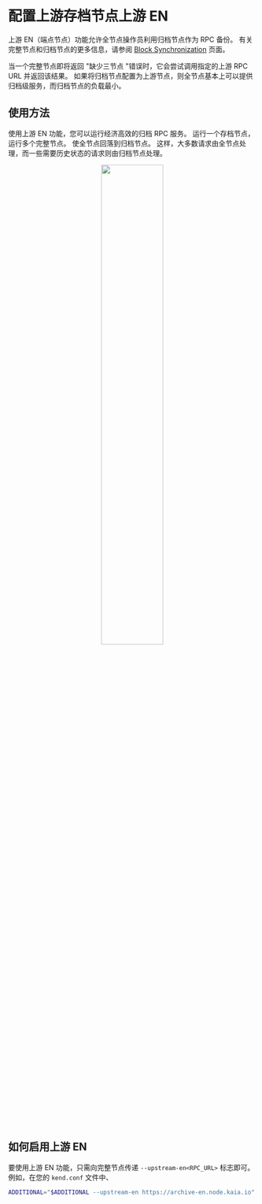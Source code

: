 # 配置上游存档节点上游 EN

上游 EN（端点节点）功能允许全节点操作员利用归档节点作为 RPC 备份。 有关完整节点和归档节点的更多信息，请参阅 [Block Synchronization](../../learn/storage/block-sync.md) 页面。

当一个完整节点即将返回 "缺少三节点 "错误时，它会尝试调用指定的上游 RPC URL 并返回该结果。 如果将归档节点配置为上游节点，则全节点基本上可以提供归档级服务，而归档节点的负载最小。

## 使用方法

使用上游 EN 功能，您可以运行经济高效的归档 RPC 服务。 运行一个存档节点，运行多个完整节点。 使全节点回落到归档节点。 这样，大多数请求由全节点处理，而一些需要历史状态的请求则由归档节点处理。

<p align="center"><img src="/img/learn/upstream_en.png" width="50%"/></p>

## 如何启用上游 EN

要使用上游 EN 功能，只需向完整节点传递 `--upstream-en<RPC_URL>` 标志即可。 例如，在您的 `kend.conf` 文件中、

```sh
ADDITIONAL="$ADDITIONAL --upstream-en https://archive-en.node.kaia.io"
```